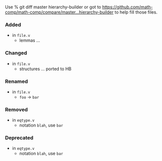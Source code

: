 Use
% git diff master hierarchy-builder
or got to
https://github.com/math-comp/math-comp/compare/master...hierarchy-builder
to help fill those files.

### Added

- in `file.v`
  + lemmas ...

### Changed

- in `file.v`
  + structures ... ported to HB

### Renamed

- in `file.v`
  + `foo` -> `bar`

### Removed

- in `eqtype.v`
  + notation `blah`, use `bar`

### Deprecated

- in `eqtype.v`
  + notation `blah`, use `bar`
